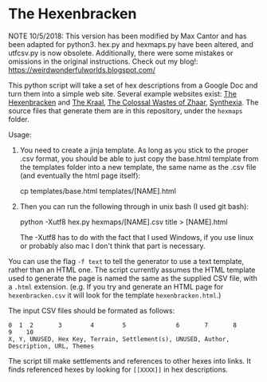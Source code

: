 The Hexenbracken
============

NOTE 10/5/2018:
This version has been modified by Max Cantor and has been adapted for python3.
hex.py and hexmaps.py have been altered, and utfcsv.py is now obsolete. 
Additionally, there were some mistakes or omissions in the original instructions.
Check out my blog!: https://weirdwonderfulworlds.blogspot.com/

This python script will take a set of hex descriptions from a Google Doc and
turn them into a simple web site. Several example websites exist: [The
Hexenbracken][1] and [The Kraal][2], [The Colossal Wastes of Zhaar][3],
[Synthexia][4]. The source files that generate them are in this repository,
under the `hexmaps` folder.

Usage:
1. You need to create a jinja template. As long as you stick to the proper .csv
   format, you should be able to just copy the base.html template from the templates
   folder into a new template, the same name as the .csv file (and eventually the
   html page itself):
   
   cp templates/base.html templates/[NAME].html

2. Then you can run the following through in unix bash (I used git bash):

   python -Xutf8 hex.py hexmaps/[NAME].csv title > [NAME].html
   
   The -Xutf8 has to do with the fact that I used Windows, if you use linux or 
   probably also mac I don't think that part is necessary. 

You can use the flag `-f text` to tell the generator to use a text template,
rather than an HTML one. The script currently assumes the HTML template used to
generate the page is named the same as the supplied CSV file, with a `.html`
extension. (e.g. If you try and generate an HTML page for `hexenbracken.csv` it
will look for the template `hexenbracken.html`.)

The input CSV files should be formated as follows:

    0  1  2       3        4        5              6       7       8            9    10
    X, Y, UNUSED, Hex Key, Terrain, Settlement(s), UNUSED, Author, Description, URL, Themes

The script till make settlements and references to other hexes into links. It 
finds referenced hexes by looking for `[[XXXX]]` in hex descriptions.


[1]: http://save.vs.totalpartykill.ca/grab-bag/hexenbracken/
[2]: http://save.vs.totalpartykill.ca/grab-bag/kraal/
[3]: /grab-bag/wastes/
[4]: /grab-bag/synthexia
